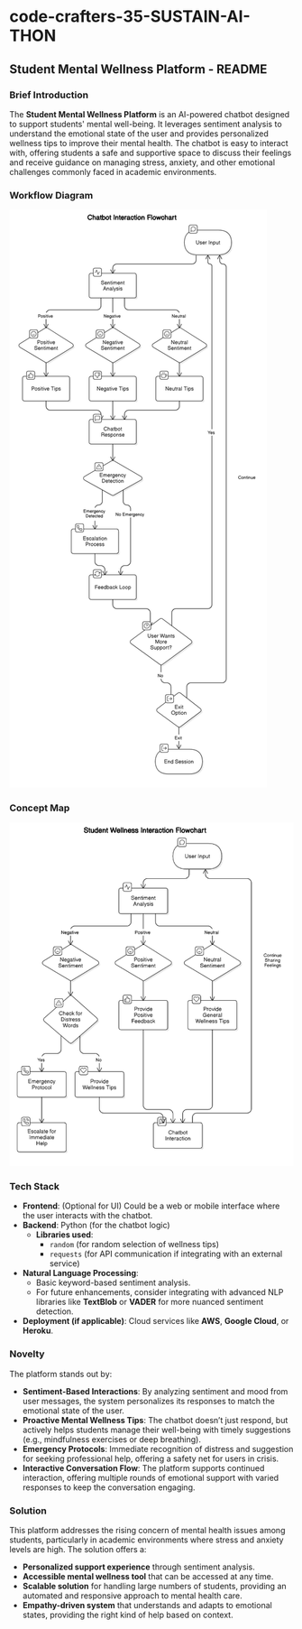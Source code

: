 # code-crafters-35-SUSTAIN-AI-THON
## Student Mental Wellness Platform - README

### Brief Introduction
The **Student Mental Wellness Platform** is an AI-powered chatbot designed to support students' mental well-being. It leverages sentiment analysis to understand the emotional state of the user and provides personalized wellness tips to improve their mental health. The chatbot is easy to interact with, offering students a safe and supportive space to discuss their feelings and receive guidance on managing stress, anxiety, and other emotional challenges commonly faced in academic environments.

### Workflow Diagram
![Workflow Diagram](https://github.com/vishnu345678/code-crafters-35-SUSTAIN-AI-THON/blob/526e96307368a9e90b598986ce0e90177d46b665/workflow.png)

### Concept Map
![Concept Map](https://github.com/vishnu345678/code-crafters-35-SUSTAIN-AI-THON/blob/526e96307368a9e90b598986ce0e90177d46b665/concept%20map.png)

### Tech Stack
- **Frontend**: (Optional for UI) Could be a web or mobile interface where the user interacts with the chatbot.
- **Backend**: Python (for the chatbot logic)
  - **Libraries used**:
    - `random` (for random selection of wellness tips)
    - `requests` (for API communication if integrating with an external service)
- **Natural Language Processing**:
  - Basic keyword-based sentiment analysis.
  - For future enhancements, consider integrating with advanced NLP libraries like **TextBlob** or **VADER** for more nuanced sentiment detection.
- **Deployment (if applicable)**: Cloud services like **AWS**, **Google Cloud**, or **Heroku**.

### Novelty
The platform stands out by:
- **Sentiment-Based Interactions**: By analyzing sentiment and mood from user messages, the system personalizes its responses to match the emotional state of the user.
- **Proactive Mental Wellness Tips**: The chatbot doesn’t just respond, but actively helps students manage their well-being with timely suggestions (e.g., mindfulness exercises or deep breathing).
- **Emergency Protocols**: Immediate recognition of distress and suggestion for seeking professional help, offering a safety net for users in crisis.
- **Interactive Conversation Flow**: The platform supports continued interaction, offering multiple rounds of emotional support with varied responses to keep the conversation engaging.

### Solution
This platform addresses the rising concern of mental health issues among students, particularly in academic environments where stress and anxiety levels are high. The solution offers a:
- **Personalized support experience** through sentiment analysis.
- **Accessible mental wellness tool** that can be accessed at any time.
- **Scalable solution** for handling large numbers of students, providing an automated and responsive approach to mental health care.
- **Empathy-driven system** that understands and adapts to emotional states, providing the right kind of help based on context.
